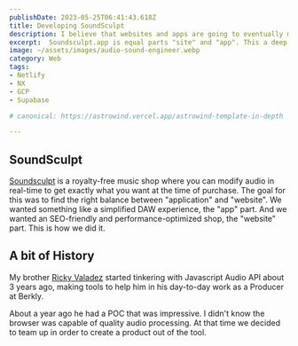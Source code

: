 ```yaml
---
publishDate: 2023-05-25T06:41:43.618Z
title: Developing SoundSculpt
description: I believe that websites and apps are going to eventually merge into one. This is our attempt to make online shop that has the utility of an app.
excerpt:  Soundsculpt.app is equal parts "site" and "app". This a deep dive in what we did to get the most out of the browser while also optimizing for performance and SEO.
image: ~/assets/images/audio-sound-engineer.webp
category: Web
tags:
- Netlify
- NX
- GCP
- Supabase

# canonical: https://astrowind.vercel.app/astrowind-template-in-depth

---
```


## SoundSculpt

[Soundsculpt](https.soundsculpt.app) is a royalty-free music shop where you can modify audio in real-time to get exactly what you want at the time of purchase. The goal for this was to find the right balance between "application" and "website". We wanted something like a simplified DAW experience, the "app" part. And we wanted an SEO-friendly and performance-optimized shop, the "website" part. This is how we did it.

## A bit of History

My brother [Ricky Valadez](https://rickyvaladez.com/) started tinkering with Javascript Audio API about 3 years ago, making tools to help him in his day-to-day work as a Producer at Berkly.  

About a year ago he had a POC that was impressive. I didn't know the browser was capable of quality audio processing. At that time we decided to team up in order to create a product out of the tool.
